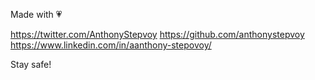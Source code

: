 Made with 💗

https://twitter.com/AnthonyStepvoy
https://github.com/anthonystepvoy
https://www.linkedin.com/in/aanthony-stepovoy/

Stay safe!
